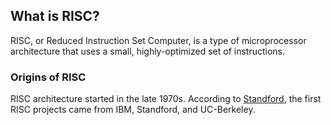 ## What is RISC?
RISC, or Reduced Instruction Set Computer, is a type of microprocessor architecture that uses a small, highly-optimized set of instructions. 

### Origins of RISC
RISC architecture started in the late 1970s. According to [Standford](https://cs.stanford.edu/people/eroberts/courses/soco/projects/risc/whatis/index.html), the first RISC projects came from IBM, Standford, and UC-Berkeley.

###
